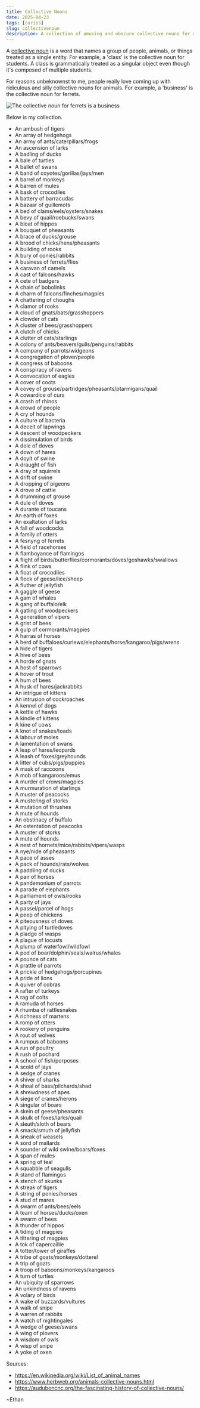 ```yaml
---
title: Collective Nouns
date: 2025-04-23
tags: [curios]
slug: collectivenoun
description: A collection of amusing and obscure collective nouns for animals.
---
```


A [collective noun](https://en.wikipedia.org/wiki/Collective_noun) is a word that names a group of people, animals, or things treated as a single entity. For example, a 'class' is the collective noun for students. A class is grammatically treated as a singular object even though it's composed of multiple students.

For reasons unbeknownst to me, people really love coming up with ridiculous and silly collective nouns for animals. For example, a 'business' is the collective noun for ferrets.

![The collective noun for ferrets is a business](../../images/business_of_ferrets.webp)

Below is my collection.

- An ambush of tigers
- An array of hedgehogs
- An army of ants/caterpillars/frogs
- An ascension of larks
- A badling of ducks
- A bale of turtles
- A ballet of swans
- A band of coyotes/gorillas/jays/men
- A barrel of monkeys
- A barren of mules
- A bask of crocodiles
- A battery of barracudas
- A bazaar of guillemots
- A bed of clams/eels/oysters/snakes
- A bevy of quail/roebucks/swans
- A bloat of hippos
- A bouquet of pheasants
- A brace of ducks/grouse
- A brood of chicks/hens/pheasants
- A building of rooks
- A bury of conies/rabbits
- A business of ferrets/flies
- A caravan of camels
- A cast of falcons/hawks
- A cete of badgers
- A chain of bobolinks
- A charm of falcons/finches/magpies
- A chattering of choughs
- A clamor of rooks
- A cloud of gnats/bats/grasshoppers
- A clowder of cats
- A cluster of bees/grasshoppers
- A clutch of chicks
- A clutter of cats/starlings
- A colony of ants/beavers/gulls/penguins/rabbits
- A company of parrots/widgeons
- A congregation of plover/people
- A congress of baboons
- A conspiracy of ravens
- A convocation of eagles
- A cover of coots
- A covey of grouse/partridges/pheasants/ptarmigans/quail
- A cowardice of curs
- A crash of rhinos
- A crowd of people
- A cry of hounds
- A culture of bacteria
- A deceit of lapwings
- A descent of woodpeckers
- A dissimulation of birds
- A dole of doves
- A down of hares
- A doylt of swine
- A draught of fish
- A dray of squirrels
- A drift of swine
- A dropping of pigeons
- A drove of cattle
- A drumming of grouse
- A dule of doves
- A durante of toucans
- An earth of foxes
- An exaltation of larks
- A fall of woodcocks
- A family of otters
- A fesnyng of ferrets
- A field of racehorses
- A flamboyance of flamingos
- A flight of birds/butterflies/cormorants/doves/goshawks/swallows
- A flink of cows
- A float of crocodiles
- A flock of geese/lice/sheep
- A fluther of jellyfish
- A gaggle of geese
- A gam of whales
- A gang of buffalo/elk
- A gatling of woodpeckers
- A generation of vipers
- A grist of bees
- A gulp of cormorants/magpies
- A harras of horses
- A herd of buffaloes/curlews/elephants/horse/kangaroo/pigs/wrens
- A hide of tigers
- A hive of bees
- A horde of gnats
- A host of sparrows
- A hover of trout
- A hum of bees
- A husk of hares/jackrabbits
- An intrigue of kittens
- An intrusion of cockroaches
- A kennel of dogs
- A kettle of hawks
- A kindle of kittens
- A kine of cows
- A knot of snakes/toads
- A labour of moles
- A lamentation of swans
- A leap of hares/leopards
- A leash of foxes/greyhounds
- A litter of cubs/pigs/puppies
- A mask of raccoons
- A mob of kangaroos/emus
- A murder of crows/magpies
- A murmuration of starlings
- A muster of peacocks
- A mustering of storks
- A mutation of thrushes
- A mute of hounds
- An obstinacy of buffalo
- An ostentation of peacocks
- A muster of storks
- A mute of hounds
- A nest of hornets/mice/rabbits/vipers/wasps
- A nye/nide of pheasants
- A pace of asses
- A pack of hounds/rats/wolves
- A paddling of ducks
- A pair of horses
- A pandemonium of parrots
- A parade of elephants
- A parliament of owls/rooks
- A party of jays
- A passel/parcel of hogs
- A peep of chickens
- A piteousness of doves
- A pitying of turtledoves
- A pladge of wasps
- A plague of locusts
- A plump of waterfowl/wildfowl
- A pod of boar/dolphin/seals/walrus/whales
- A pounce of cats
- A prattle of parrots
- A prickle of hedgehogs/porcupines
- A pride of lions
- A quiver of cobras
- A rafter of turkeys
- A rag of colts
- A ramuda of horses
- A rhumba of rattlesnakes
- A richness of martens
- A romp of otters
- A rookery of penguins
- A rout of wolves
- A rumpus of baboons
- A run of poultry
- A rush of pochard
- A school of fish/porposes
- A scold of jays
- A sedge of cranes
- A shiver of sharks
- A shoal of bass/pilchards/shad
- A shrewdness of apes
- A siege of cranes/herons
- A singular of boars
- A skein of geese/pheasants
- A skulk of foxes/larks/quail
- A sleuth/sloth of bears
- A smack/smuth of jellyfish
- A sneak of weasels
- A sord of mallards
- A sounder of wild swine/boars/foxes
- A span of mules
- A spring of teal
- A squabble of seagulls
- A stand of flamingos
- A stench of skunks
- A streak of tigers
- A string of ponies/horses
- A stud of mares
- A swarm of ants/bees/eels
- A team of horses/ducks/oxen
- A swarm of bees
- A thunder of hippos
- A tiding of magpies
- A tittering of magpies
- A tok of capercaillie
- A totter/tower of giraffes
- A tribe of goats/monkeys/dotterel
- A trip of goats
- A troop of baboons/monkeys/kangaroos
- A turn of turtles
- An ubiquity of sparrows
- An unkindness of ravens
- A volary of birds
- A wake of buzzards/vultures
- A walk of snipe
- A warren of rabbits
- A watch of nightingales
- A wedge of geese/swans
- A wing of plovers
- A wisdom of owls
- A wisp of snipe
- A yoke of oxen

Sources:

- <https://en.wikipedia.org/wiki/List_of_animal_names>
- <https://www.herbweb.org/animals-collective-nouns.html>
- <https://auduboncnc.org/the-fascinating-history-of-collective-nouns/>

~Ethan
